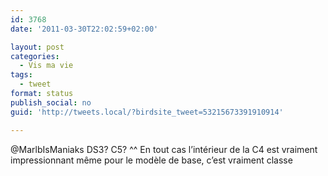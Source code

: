 ```yaml
---
id: 3768
date: '2011-03-30T22:02:59+02:00'

layout: post
categories:
  - Vis ma vie
tags:
  - tweet
format: status
publish_social: no
guid: 'http://tweets.local/?birdsite_tweet=53215673391910914'

---
```


@MarlbIsManiaks DS3? C5? ^^ En tout cas l’intérieur de la C4 est vraiment impressionnant même pour le modèle de base, c’est vraiment classe